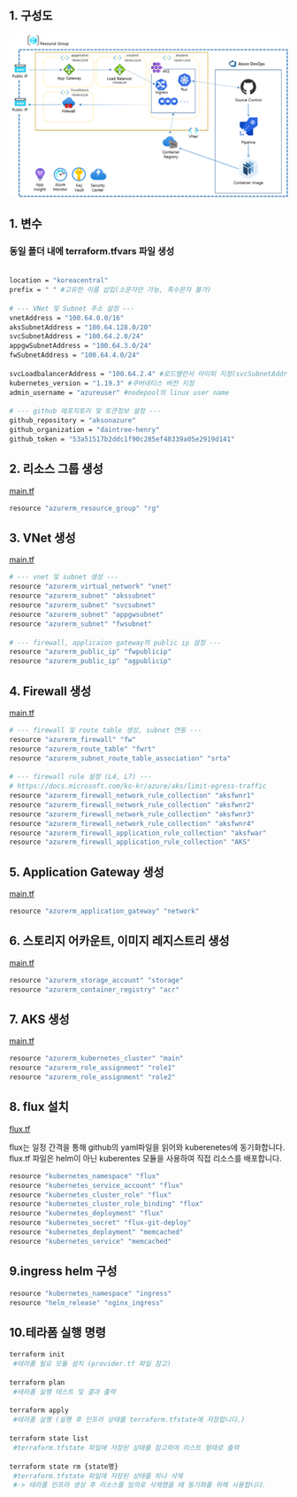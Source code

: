 ## 1. 구성도
![ex_screenshot](./img/blueprint.png)

## 1. 변수
### 동일 폴더 내에 terraform.tfvars 파일 생성

```bash

location = "koreacentral" 
prefix = " " #고유한 이름 삽입(소문자만 가능, 특수문자 불가)

# --- VNet 및 Subnet 주소 설정 ---
vnetAddress = "100.64.0.0/16"
aksSubnetAddress = "100.64.128.0/20"
svcSubnetAddress = "100.64.2.0/24"
appgwSubnetAddress = "100.64.3.0/24"
fwSubnetAddress = "100.64.4.0/24"
  
svcLoadbalancerAddress = "100.64.2.4" #로드밸런서 아이피 지정(svcSubnetAddress 대역의 .4 번 지정)
kubernetes_version = "1.19.3" #쿠버네티스 버전 지정
admin_username = "azureuser" #nodepool의 linux user name

# --- github 레포지토리 및 토큰정보 설정 ---
github_repository = "aksonazure"
github_organization = "daintree-henry"
github_token = "53a51517b2ddc1f90c285ef48339a05e2919d141"
```


## 2. 리소스 그룹 생성

[main.tf](https://github.com/daintree-henry/aksonazure/blob/main/terraform/dev/main.tf)

```bash
resource "azurerm_resource_group" "rg"
```

## 3. VNet 생성

[main.tf](https://github.com/daintree-henry/aksonazure/blob/main/terraform/dev/main.tf)

```bash
# --- vnet 및 subnet 생성 ---
resource "azurerm_virtual_network" "vnet"  
resource "azurerm_subnet" "akssubnet"  
resource "azurerm_subnet" "svcsubnet"  
resource "azurerm_subnet" "appgwsubnet"  
resource "azurerm_subnet" "fwsubnet"

# --- firewall, applicaion gateway의 public ip 설정 ---  
resource "azurerm_public_ip" "fwpublicip"  
resource "azurerm_public_ip" "agpublicip" 
```

## 4. Firewall 생성

[main.tf](https://github.com/daintree-henry/aksonazure/blob/main/terraform/dev/main.tf)
```bash
# --- firewall 및 route table 생성, subnet 연동 ---  
resource "azurerm_firewall" "fw" 
resource "azurerm_route_table" "fwrt"  
resource "azurerm_subnet_route_table_association" "srta" 

# --- firewall rule 설정 (L4, L7) ---  
# https://docs.microsoft.com/ko-kr/azure/aks/limit-egress-traffic
resource "azurerm_firewall_network_rule_collection" "aksfwnr1"  
resource "azurerm_firewall_network_rule_collection" "aksfwnr2"  
resource "azurerm_firewall_network_rule_collection" "aksfwnr3"  
resource "azurerm_firewall_network_rule_collection" "aksfwnr4"  
resource "azurerm_firewall_application_rule_collection" "aksfwar"  
resource "azurerm_firewall_application_rule_collection" "AKS"
```

## 5. Application Gateway 생성
[main.tf](https://github.com/daintree-henry/aksonazure/blob/main/terraform/dev/main.tf)
```bash
resource "azurerm_application_gateway" "network"  
```

## 6. 스토리지 어카운트, 이미지 레지스트리 생성 
[main.tf](https://github.com/daintree-henry/aksonazure/blob/main/terraform/dev/main.tf)
```bash
resource "azurerm_storage_account" "storage" 
resource "azurerm_container_registry" "acr"  
```

## 7. AKS 생성
[main.tf](https://github.com/daintree-henry/aksonazure/blob/main/terraform/dev/main.tf)
```bash
resource "azurerm_kubernetes_cluster" "main" 
resource "azurerm_role_assignment" "role1" 
resource "azurerm_role_assignment" "role2"  
```

## 8. flux 설치
[flux.tf](https://github.com/daintree-henry/aksonazure/blob/main/terraform/dev/flux.tf)

flux는 일정 간격을 통해 github의 yaml파일을 읽어와 kuberenetes에 동기화합니다.
flux.tf 파일은 helm이 아닌 kuberentes 모듈을 사용하여 직접 리소스를 배포합니다.

```bash
resource "kubernetes_namespace" "flux"  
resource "kubernetes_service_account" "flux"  
resource "kubernetes_cluster_role" "flux"  
resource "kubernetes_cluster_role_binding" "flux" 
resource "kubernetes_deployment" "flux"  
resource "kubernetes_secret" "flux-git-deploy"  
resource "kubernetes_deployment" "memcached"  
resource "kubernetes_service" "memcached"  
```

## 9.ingress helm 구성

[helm.tf]: https://github.com/daintree-henry/aksonazure/blob/main/terraform/dev/helm.tf

```bash
resource "kubernetes_namespace" "ingress"
resource "helm_release" "nginx_ingress"
```

## 10.테라폼 실행 명령
```bash
terraform init
 #테라폼 필요 모듈 설치 (provider.tf 파일 참고)

terraform plan
 #테라폼 실행 테스트 및 결과 출력

terraform apply
 #테라폼 실행 (실행 후 인프라 상태를 terraform.tfstate에 저장합니다.)

terraform state list
 #terraform.tfstate 파일에 저장된 상태를 참고하여 리스트 형태로 출력

terraform state rm {state명}
 #terraform.tfstate 파일에 저장된 상태를 하나 삭제
 #-> 테라폼 인프라 생성 후 리소스를 임의로 삭제했을 때 동기화를 위해 사용합니다.
```